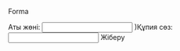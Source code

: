 Forma 
<form>
  <label>Аты жөні: <input type="text"> </label>
    <label>)Құпия сөз: <input type="password"> </label>
  <buttom>Жіберу</buttom>
</form>
